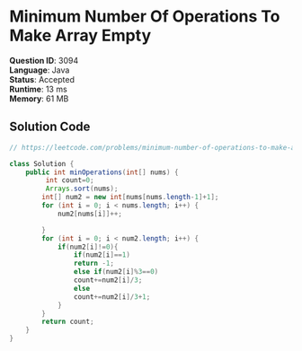 # Minimum Number Of Operations To Make Array Empty

**Question ID**: 3094  
**Language**: Java  
**Status**: Accepted  
**Runtime**: 13 ms  
**Memory**: 61 MB  

## Solution Code
```java
// https://leetcode.com/problems/minimum-number-of-operations-to-make-array-empty

class Solution {
    public int minOperations(int[] nums) {
         int count=0;
         Arrays.sort(nums);
        int[] num2 = new int[nums[nums.length-1]+1];
        for (int i = 0; i < nums.length; i++) {
            num2[nums[i]]++;

        }
        for (int i = 0; i < num2.length; i++) {
            if(num2[i]!=0){
                if(num2[i]==1) 
                return -1;
                else if(num2[i]%3==0)
                count+=num2[i]/3;
                else 
                count+=num2[i]/3+1;
            }
        }
        return count;
    }
}
```
